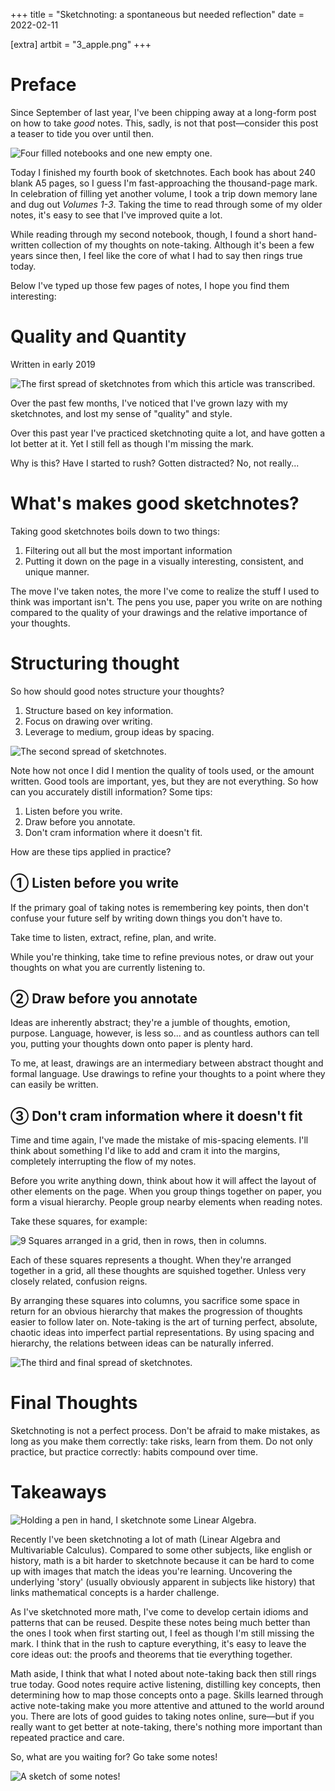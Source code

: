 +++
title = "Sketchnoting: a spontaneous but needed reflection"
date = 2022-02-11

[extra]
artbit = "3_apple.png"
+++

# Preface

Since September of last year, I've been chipping away at a long-form post on how to take *good* notes. This, sadly, is not that post—consider this post a teaser to tide you over until then.

![Four filled notebooks and one new empty one.](/content/note-vols.jpg)

Today I finished my fourth book of sketchnotes. Each book has about 240 blank A5 pages, so I guess I'm fast-approaching the thousand-page mark. In celebration of filling yet another volume, I took a trip down memory lane and dug out *Volumes 1-3*. Taking the time to read through some of my older notes, it's easy to see that I've improved quite a lot.

While reading through my second notebook, though, I found a short hand-written collection of my thoughts on note-taking. Although it's been a few years since then, I feel like the core of what I had to say then rings true today.

Below I've typed up those few pages of notes, I hope you find them interesting:
<!-- more -->

<div class="boxed">

# Quality and Quantity

<div class="tag">Written in early 2019</div>

![The first spread of sketchnotes from which this article was transcribed.](/content/note-0.jpg)

Over the past few months, I've noticed that I've grown lazy with my sketchnotes, and lost my sense of "quality" and style.

Over this past year I've practiced sketchnoting quite a lot, and have gotten a lot better at it. Yet I still fell as though I'm missing the mark.

Why is this? Have I started to rush? Gotten distracted? No, not really...

# What's makes good sketchnotes?
Taking good sketchnotes boils down to two things:

1. Filtering out all but the most important information
2. Putting it down on the page in a visually interesting, consistent, and unique manner.

The move I've taken notes, the more I've come to realize the stuff I used to think was important isn't. The pens you use, paper you write on are nothing compared to the quality of your drawings and the relative importance of your thoughts.

# Structuring thought
So how should good notes structure your thoughts?

1. Structure based on key information.
2. Focus on drawing over writing.
3. Leverage to medium, group ideas by spacing.

![The second spread of sketchnotes.](/content/note-1.jpg)

Note how not once I did I mention the quality of tools used, or the amount written. Good tools are important, yes, but they are not everything. So how can you accurately distill information? Some tips:

1. Listen before you write.
2. Draw before you annotate.
3. Don't cram information where it doesn't fit.

How are these tips applied in practice?

## ① Listen before you write
If the primary goal of taking notes is remembering key points, then don't confuse your future self by writing down things you don't have to.

Take time to listen, extract, refine, plan, and write.

While you're thinking, take time to refine previous notes, or draw out your thoughts on what you are currently listening to.

## ② Draw before you annotate
Ideas are inherently abstract; they're a jumble of thoughts, emotion, purpose. Language, however, is less so... and as countless authors can tell you, putting your thoughts down onto paper is plenty hard.

To me, at least, drawings are an intermediary between abstract thought and formal language. Use drawings to refine your thoughts to a point where they can easily be written.

## ③ Don't cram information where it doesn't fit
Time and time again, I've made the mistake of mis-spacing elements. I'll think about something I'd like to add and cram it into the margins, completely interrupting the flow of my notes.

Before you write anything down, think about how it will affect the layout of other elements on the page. When you group things together on paper, you form a visual hierarchy. People group nearby elements when reading notes.

Take these squares, for example:

![9 Squares arranged in a grid, then in rows, then in columns.](/content/note-square.jpg)

Each of these squares represents a thought. When they're arranged together in a grid, all these thoughts are squished together. Unless very closely related, confusion reigns.

By arranging these squares into columns, you sacrifice some space in return for an obvious hierarchy that makes the progression of thoughts easier to follow later on. Note-taking is the art of turning perfect, absolute, chaotic ideas into imperfect partial representations. By using spacing and hierarchy, the relations between ideas can be naturally inferred.

![The third and final spread of sketchnotes.](/content/note-2.jpg)

# Final Thoughts
Sketchnoting is not a perfect process. Don't be afraid to make mistakes, as long as you make them correctly: take risks, learn from them. Do not only practice, but practice correctly: habits compound over time.

</div>

# Takeaways

![Holding a pen in hand, I sketchnote some Linear Algebra.](/content/note-lin.jpg)

Recently I've been sketchnoting a lot of math (Linear Algebra and Multivariable Calculus). Compared to some other subjects, like english or history, math is a bit harder to sketchnote because it can be hard to come up with images that match the ideas you're learning. Uncovering the underlying 'story' (usually obviously apparent in subjects like history) that links mathematical concepts is a harder challenge.

As I've sketchnoted more math, I've come to develop certain idioms and patterns that can be reused. Despite these notes being much better than the ones I took when first starting out, I feel as though I'm still missing the mark. I think that in the rush to capture everything, it's easy to leave the core ideas out: the proofs and theorems that tie everything together.

Math aside, I think that what I noted about note-taking back then still rings true today. Good notes require active listening, distilling key concepts, then determining how to map those concepts onto a page. Skills learned through active note-taking make you more attentive and attuned to the world around you. There are lots of good guides to taking notes online, sure—but if you really want to get better at note-taking, there's nothing more important than repeated practice and care.

So, what are you waiting for? Go take some notes!

![A sketch of some notes!](/content/note-meta.jpg)
